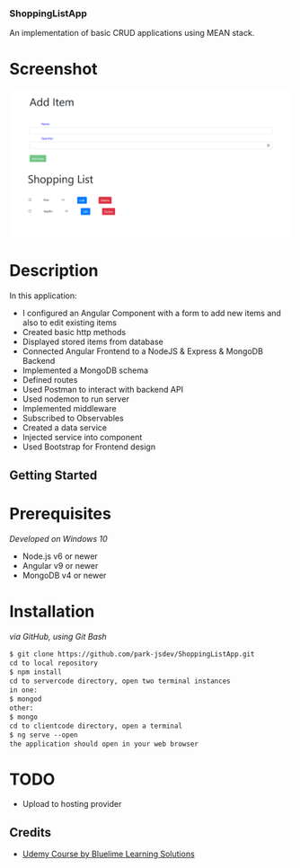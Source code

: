 ### ShoppingListApp
An implementation of basic CRUD applications using MEAN stack.

# Screenshot
![Screenshot](https://github.com/park-jsdev/ShoppingListApp/blob/master/Capture.PNG)

# Description
In this application:
- I configured an Angular Component with a form to add new items and also to edit existing items
- Created basic http methods
- Displayed stored items from database
- Connected Angular Frontend to a NodeJS & Express & MongoDB Backend
- Implemented a MongoDB schema
- Defined routes
- Used Postman to interact with backend API
- Used nodemon to run server
- Implemented middleware
- Subscribed to Observables
- Created a data service
- Injected service into component
- Used Bootstrap for Frontend design


## Getting Started

# Prerequisites

*Developed on Windows 10*
- Node.js v6 or newer
- Angular v9 or newer
- MongoDB v4 or newer

# Installation

*via GitHub, using Git Bash*
```
$ git clone https://github.com/park-jsdev/ShoppingListApp.git
cd to local repository
$ npm install
cd to servercode directory, open two terminal instances
in one:
$ mongod
other:
$ mongo
cd to clientcode directory, open a terminal
$ ng serve --open
the application should open in your web browser
```

# TODO
- Upload to hosting provider

## Credits
- [Udemy Course by Bluelime Learning Solutions](#https://www.udemy.com/course/become-a-mean-stack-developer-mongodb-expressangularnode/)
